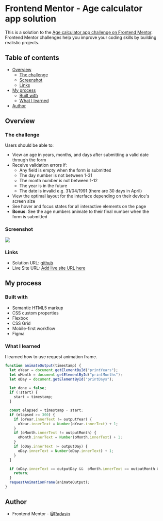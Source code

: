 # Frontend Mentor - Age calculator app solution

This is a solution to the [Age calculator app challenge on Frontend Mentor](https://www.frontendmentor.io/challenges/age-calculator-app-dF9DFFpj-Q). Frontend Mentor challenges help you improve your coding skills by building realistic projects. 

## Table of contents

- [Overview](#overview)
  - [The challenge](#the-challenge)
  - [Screenshot](#screenshot)
  - [Links](#links)
- [My process](#my-process)
  - [Built with](#built-with)
  - [What I learned](#what-i-learned)
- [Author](#author)

## Overview

### The challenge

Users should be able to:

- View an age in years, months, and days after submitting a valid date through the form
- Receive validation errors if:
  - Any field is empty when the form is submitted
  - The day number is not between 1-31
  - The month number is not between 1-12
  - The year is in the future
  - The date is invalid e.g. 31/04/1991 (there are 30 days in April)
- View the optimal layout for the interface depending on their device's screen size
- See hover and focus states for all interactive elements on the page
- **Bonus**: See the age numbers animate to their final number when the form is submitted

### Screenshot

![](./screenshot.png)

### Links

- Solution URL: [github](https://github.com/RadasinR/age-calculator.git)
- Live Site URL: [Add live site URL here](https://your-live-site-url.com)

## My process

### Built with

- Semantic HTML5 markup
- CSS custom properties
- Flexbox
- CSS Grid
- Mobile-first workflow
- Figma

### What I learned

I learned how to use request animation frame.

```js
function animateOutput(timestamp) {
  let oYear = document.getElementById("printYears");
  let oMonth = document.getElementById("printMonths");
  let oDay = document.getElementById("printDays");

  let done = false;
  if (!start) {
    start = timestamp;
  }

  const elapsed = timestamp - start;
  if (elapsed >= 300) {
    if (oYear.innerText != outputYear) {
      oYear.innerText = Number(oYear.innerText) + 1;
    } 
    if (oMonth.innerText != outputMonth) {
      oMonth.innerText = Number(oMonth.innerText) + 1;
    } 
    if (oDay.innerText != outputDay) {
      oDay.innerText = Number(oDay.innerText) + 1;
    } 
  }

  if (oDay.innerText == outputDay &&  oMonth.innerText == outputMonth && oYear.innerText == outputYear) {
    return;
  }
  requestAnimationFrame(animateOutput);
}
```
## Author

- Frontend Mentor - [@Radasin](https://www.frontendmentor.io/profile/Radasin)
